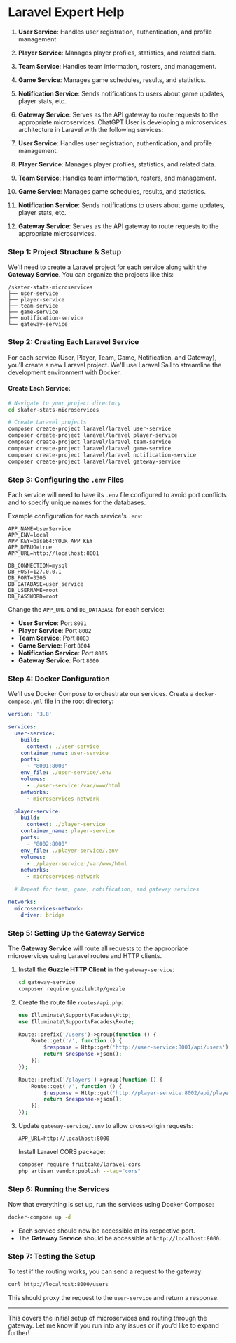 # Laravel Expert Help

1. **User Service**: Handles user registration, authentication, and profile management.

2. **Player Service**: Manages player profiles, statistics, and related data.

3. **Team Service**: Handles team information, rosters, and management.

4. **Game Service**: Manages game schedules, results, and statistics.

5. **Notification Service**: Sends notifications to users about game updates, player stats, etc.

6. **Gateway Service**: Serves as the API gateway to route requests to the appropriate microservices.
      ChatGPT
      User is developing a microservices architecture in Laravel with the following services:

7. **User Service**: Handles user registration, authentication, and profile management.
8. **Player Service**: Manages player profiles, statistics, and related data.
9. **Team Service**: Handles team information, rosters, and management.
10. **Game Service**: Manages game schedules, results, and statistics.
11. **Notification Service**: Sends notifications to users about game updates, player stats, etc.
12. **Gateway Service**: Serves as the API gateway to route requests to the appropriate microservices.
   

### Step 1: Project Structure & Setup
We'll need to create a Laravel project for each service along with the **Gateway Service**. You can organize the projects like this:

```
/skater-stats-microservices
├── user-service
├── player-service
├── team-service
├── game-service
├── notification-service
└── gateway-service
```

### Step 2: Creating Each Laravel Service
For each service (User, Player, Team, Game, Notification, and Gateway), you'll create a new Laravel project. We'll use Laravel Sail to streamline the development environment with Docker.

#### Create Each Service:
```bash
# Navigate to your project directory
cd skater-stats-microservices

# Create Laravel projects
composer create-project laravel/laravel user-service
composer create-project laravel/laravel player-service
composer create-project laravel/laravel team-service
composer create-project laravel/laravel game-service
composer create-project laravel/laravel notification-service
composer create-project laravel/laravel gateway-service
```

### Step 3: Configuring the `.env` Files
Each service will need to have its `.env` file configured to avoid port conflicts and to specify unique names for the databases.

Example configuration for each service's `.env`:
```env
APP_NAME=UserService
APP_ENV=local
APP_KEY=base64:YOUR_APP_KEY
APP_DEBUG=true
APP_URL=http://localhost:8001

DB_CONNECTION=mysql
DB_HOST=127.0.0.1
DB_PORT=3306
DB_DATABASE=user_service
DB_USERNAME=root
DB_PASSWORD=root
```

Change the `APP_URL` and `DB_DATABASE` for each service:
- **User Service**: Port `8001`
- **Player Service**: Port `8002`
- **Team Service**: Port `8003`
- **Game Service**: Port `8004`
- **Notification Service**: Port `8005`
- **Gateway Service**: Port `8000`

### Step 4: Docker Configuration
We'll use Docker Compose to orchestrate our services. Create a `docker-compose.yml` file in the root directory:

```yaml
version: '3.8'

services:
  user-service:
    build:
      context: ./user-service
    container_name: user-service
    ports:
      - "8001:8000"
    env_file: ./user-service/.env
    volumes:
      - ./user-service:/var/www/html
    networks:
      - microservices-network

  player-service:
    build:
      context: ./player-service
    container_name: player-service
    ports:
      - "8002:8000"
    env_file: ./player-service/.env
    volumes:
      - ./player-service:/var/www/html
    networks:
      - microservices-network

  # Repeat for team, game, notification, and gateway services

networks:
  microservices-network:
    driver: bridge
```

### Step 5: Setting Up the Gateway Service
The **Gateway Service** will route all requests to the appropriate microservices using Laravel routes and HTTP clients.

1. Install the **Guzzle HTTP Client** in the `gateway-service`:
   ```bash
   cd gateway-service
   composer require guzzlehttp/guzzle
   ```

2. Create the route file `routes/api.php`:
   ```php
   use Illuminate\Support\Facades\Http;
   use Illuminate\Support\Facades\Route;

   Route::prefix('/users')->group(function () {
       Route::get('/', function () {
           $response = Http::get('http://user-service:8001/api/users');
           return $response->json();
       });
   });

   Route::prefix('/players')->group(function () {
       Route::get('/', function () {
           $response = Http::get('http://player-service:8002/api/players');
           return $response->json();
       });
   });
   ```

3. Update `gateway-service/.env` to allow cross-origin requests:
   ```env
   APP_URL=http://localhost:8000
   ```

   Install Laravel CORS package:
   ```bash
   composer require fruitcake/laravel-cors
   php artisan vendor:publish --tag="cors"
   ```

### Step 6: Running the Services
Now that everything is set up, run the services using Docker Compose:
```bash
docker-compose up -d
```

- Each service should now be accessible at its respective port.
- The **Gateway Service** should be accessible at `http://localhost:8000`.

### Step 7: Testing the Setup
To test if the routing works, you can send a request to the gateway:
```bash
curl http://localhost:8000/users
```

This should proxy the request to the `user-service` and return a response.

---

This covers the initial setup of microservices and routing through the gateway. Let me know if you run into any issues or if you’d like to expand further!